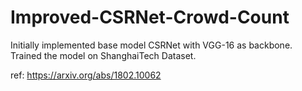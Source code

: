# Improved-CSRNet-Crowd-Count

Initially implemented base model CSRNet with VGG-16 as backbone. Trained the model on ShanghaiTech Dataset.

ref: https://arxiv.org/abs/1802.10062
